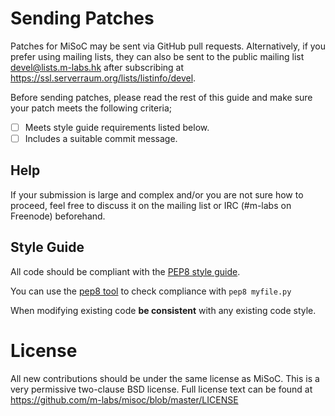 # Sending Patches

Patches for MiSoC may be sent via GitHub pull requests. Alternatively, if
you prefer using mailing lists, they can also be sent to the public mailing
list <devel@lists.m-labs.hk> after subscribing at 
https://ssl.serverraum.org/lists/listinfo/devel.

Before sending patches, please read the rest of this guide and make sure your
patch meets the following criteria;

 - [ ] Meets style guide requirements listed below.
 - [ ] Includes a suitable commit message.

## Help

If your submission is large and complex and/or you are not sure how to proceed,
feel free to discuss it on the mailing list or IRC (#m-labs on Freenode)
beforehand.

## Style Guide

All code should be compliant with the
[PEP8 style guide](https://www.python.org/dev/peps/pep-0008/).

You can use the [pep8 tool](https://www.python.org/dev/peps/pep-0008/) to check
compliance with `pep8 myfile.py`

When modifying existing code **be consistent** with any existing code style.

# License

All new contributions should be under the same license as MiSoC. This is a very
permissive two-clause BSD license. Full license text can be found at
https://github.com/m-labs/misoc/blob/master/LICENSE
